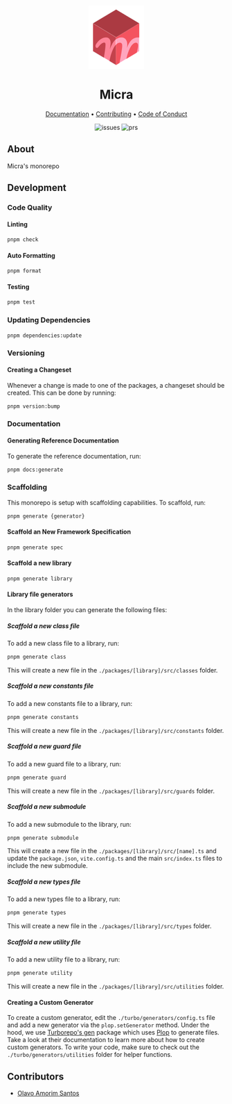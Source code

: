 <p align="center">
  <img src="https://github.com/micrajs/micra/blob/latest/docs/assets/micra-logo.png" />
</p>

<h1 align="center">Micra</h1>

<p align="center">
  <a href="https://github.com/micrajs/micra/blob/latest/docs">Documentation</a> •
  <a href="https://github.com/micrajs/micra/blob/latest/CONTRIBUTING.md">Contributing</a> •
  <a href="https://github.com/micrajs/micra/blob/latest/CODE_OF_CONDUCT.md">Code of Conduct</a>
</p>

<p align="center">
  <img alt="issues" src="https://img.shields.io/github/issues-search/micrajs/micra?color=%23F3626C&label=Issues&logo=github&query=is%3Aopen" />
  <img alt="prs" src="https://img.shields.io/github/issues-pr/micrajs/micra?color=%23F3626C&label=Pull%20requests&logo=github" />
</p>

## About

Micra's monorepo

## Development

### Code Quality

#### Linting

```bash
pnpm check
```

#### Auto Formatting

```bash
pnpm format
```

#### Testing

```bash
pnpm test
```

### Updating Dependencies

```bash
pnpm dependencies:update
```

### Versioning

#### Creating a Changeset

Whenever a change is made to one of the packages, a changeset should be created. This can be done by running:

```bash
pnpm version:bump
```

### Documentation

#### Generating Reference Documentation

To generate the reference documentation, run:

```bash
pnpm docs:generate
```

### Scaffolding

This monorepo is setup with scaffolding capabilities. To scaffold, run:

```bash
pnpm generate {generator}
```

#### Scaffold an New Framework Specification

```bash
pnpm generate spec
```

#### Scaffold a new library

```bash
pnpm generate library
```

#### Library file generators

In the library folder you can generate the following files:

##### Scaffold a new class file

To add a new class file to a library, run:

```bash
pnpm generate class
```

This will create a new file in the `./packages/[library]/src/classes` folder.

##### Scaffold a new constants file

To add a new constants file to a library, run:

```bash
pnpm generate constants
```

This will create a new file in the `./packages/[library]/src/constants` folder.

##### Scaffold a new guard file

To add a new guard file to a library, run:

```bash
pnpm generate guard
```

This will create a new file in the `./packages/[library]/src/guards` folder.

##### Scaffold a new submodule

To add a new submodule to the library, run:

```bash
pnpm generate submodule
```

This will create a new file in the `./packages/[library]/src/[name].ts` and update the `package.json`, `vite.config.ts` and the main `src/index.ts` files to include the new submodule.

##### Scaffold a new types file

To add a new types file to a library, run:

```bash
pnpm generate types
```

This will create a new file in the `./packages/[library]/src/types` folder.

##### Scaffold a new utility file

To add a new utility file to a library, run:

```bash
pnpm generate utility
```

This will create a new file in the `./packages/[library]/src/utilities` folder.

#### Creating a Custom Generator

To create a custom generator, edit the `./turbo/generators/config.ts` file and add a new generator via the `plop.setGenerator` method. Under the hood, we use [Turborepo's gen](https://turbo.build/repo/docs/guides/generating-code) package which uses [Plop](https://plopjs.com/documentation/) to generate files. Take a look at their documentation to learn more about how to create custom generators. To write your code, make sure to check out the `./turbo/generators/utilities` folder for helper functions.

## Contributors

- [Olavo Amorim Santos](https://github.com/olavoasantos)
